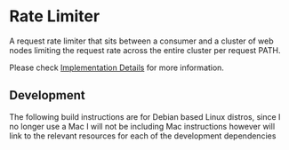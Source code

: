 # Rate Limiter

A request rate limiter that sits between a consumer and a cluster of web nodes limiting
the request rate across the entire cluster per request PATH.

Please check [Implementation Details](doc/implementation.org) for more information.


## Development

The following build instructions are for Debian based Linux distros, since I no longer use a Mac I will
not be including Mac instructions however will link to the relevant resources for each of the development
dependencies

